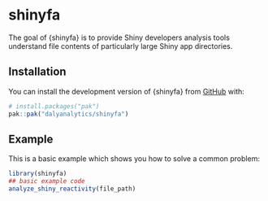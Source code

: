 
# shinyfa

<!-- badges: start -->
<!-- badges: end -->

The goal of {shinyfa} is to provide Shiny developers analysis tools understand file contents of particularly large Shiny app directories.

## Installation

You can install the development version of {shinyfa} from [GitHub](https://github.com/) with:

``` r
# install.packages("pak")
pak::pak("dalyanalytics/shinyfa")
```

## Example

This is a basic example which shows you how to solve a common problem:

``` r
library(shinyfa)
## basic example code
analyze_shiny_reactivity(file_path)
```

